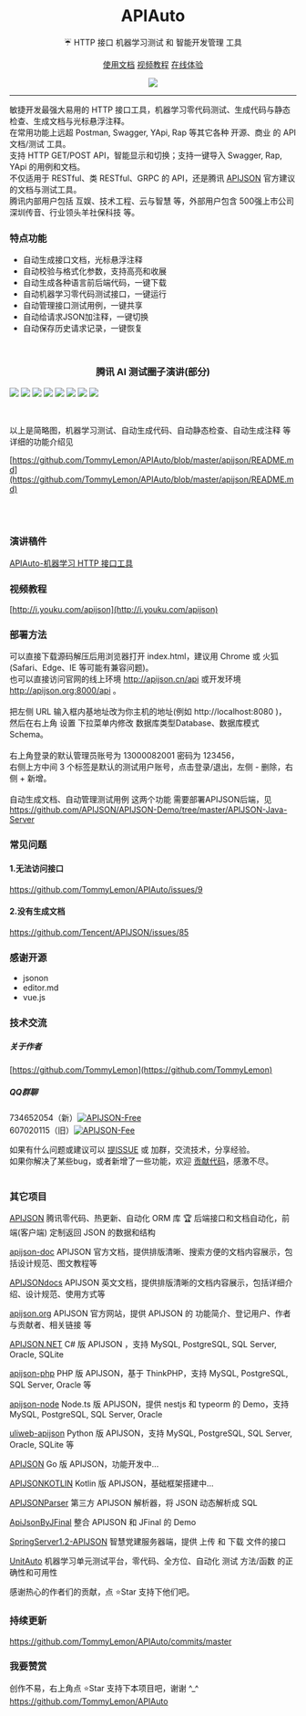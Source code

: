 <h1 align="center" style="text-align:center;">
  APIAuto
</h1>
 
<p align="center">☔ HTTP 接口 机器学习测试 和 智能开发管理 工具</p>

<p align="center" >
  <a href="https://github.com/TommyLemon/APIAuto#%E9%83%A8%E7%BD%B2%E6%96%B9%E6%B3%95">使用文档</a>
  <a href="http://i.youku.com/apijson">视频教程</a>
  <a href="http://apijson.cn/api">在线体验</a>
</p>

<p align="center" >
  <img src="https://raw.githubusercontent.com/TommyLemon/APIAuto/master/img/logo.png" />
</p>

---
敏捷开发最强大易用的 HTTP 接口工具，机器学习零代码测试、生成代码与静态检查、生成文档与光标悬浮注释。<br />
在常用功能上远超 Postman, Swagger, YApi, Rap 等其它各种 开源、商业 的 API 文档/测试 工具。<br />
支持 HTTP GET/POST API，智能显示和切换；支持一键导入 Swagger, Rap, YApi 的用例和文档。<br />
不仅适用于 RESTful、类 RESTful、GRPC 的 API，还是腾讯 [APIJSON](https://github.com/Tencent/APIJSON) 官方建议的文档与测试工具。<br />
腾讯内部用户包括 互娱、技术工程、云与智慧 等，外部用户包含 500强上市公司深圳传音、行业领头羊社保科技 等。

### 特点功能

* 自动生成接口文档，光标悬浮注释
* 自动校验与格式化参数，支持高亮和收展
* 自动生成各种语言前后端代码，一键下载
* 自动机器学习零代码测试接口，一键运行
* 自动管理接口测试用例，一键共享
* 自动给请求JSON加注释，一键切换
* 自动保存历史请求记录，一键恢复

<br />

<h3 align="center" style="text-align:center;">
腾讯 AI 测试圈子演讲(部分)
</h3>

![](https://oscimg.oschina.net/oscnet/up-88c1699d9e1cd17d67705cb8b0271030daf.JPEG) 
![](https://oscimg.oschina.net/oscnet/up-9cfe7bf3ed3d7f0b5053694f5042b4d36ed.JPEG) 
![](https://oscimg.oschina.net/oscnet/up-520f379b2d0e9be7415963a69e940d0fc4c.JPEG) 
![](https://oscimg.oschina.net/oscnet/up-9ae302efd6c74c20c393ad7ead39be8adba.JPEG) 
![](https://oscimg.oschina.net/oscnet/up-fd316d5b63060f75ec1790a657497ad6286.JPEG) 
![](https://oscimg.oschina.net/oscnet/up-6ffb15bdcc7d54fedb55d2368c1e0ba72f3.JPEG) 
![](https://oscimg.oschina.net/oscnet/up-d3075ac2a481ddd89e28818b461ecc3f66c.JPEG) 
![](https://oscimg.oschina.net/oscnet/up-442dd6c67edf259327f34b25e4d7e7c5b15.JPEG) 


<br />

以上是简略图，机器学习测试、自动生成代码、自动静态检查、自动生成注释 等详细的功能介绍见 <br />

[https://github.com/TommyLemon/APIAuto/blob/master/apijson/README.md](https://github.com/TommyLemon/APIAuto/blob/master/apijson/README.md)

<br />
<br />

### 演讲稿件

[APIAuto-机器学习 HTTP 接口工具](https://github.com/TommyLemon/StaticResources/tree/master/APIAuto/Share)

### 视频教程

[http://i.youku.com/apijson](http://i.youku.com/apijson)


### 部署方法

可以直接下载源码解压后用浏览器打开 index.html，建议用 Chrome 或 火狐 (Safari、Edge、IE 等可能有兼容问题)。<br />
也可以直接访问官网的线上环境 http://apijson.cn/api 或开发环境 http://apijson.org:8000/api 。<br />
<br />
把左侧 URL 输入框内基地址改为你主机的地址(例如 http://localhost:8080 )，<br />
然后在右上角 设置 下拉菜单内修改 数据库类型Database、数据库模式Schema。<br />
<br />
右上角登录的默认管理员账号为 13000082001 密码为 123456，<br />
右侧上方中间 3 个标签是默认的测试用户账号，点击登录/退出，左侧 - 删除，右侧 + 新增。<br />
<br />
自动生成文档、自动管理测试用例 这两个功能 需要部署APIJSON后端，见 <br /> 
https://github.com/APIJSON/APIJSON-Demo/tree/master/APIJSON-Java-Server

### 常见问题
#### 1.无法访问接口
https://github.com/TommyLemon/APIAuto/issues/9

#### 2.没有生成文档
https://github.com/Tencent/APIJSON/issues/85


### 感谢开源
* jsonon
* editor.md
* vue.js


### 技术交流
##### 关于作者
[https://github.com/TommyLemon](https://github.com/TommyLemon)<br />

##### QQ群聊
734652054（新）<a target="_blank" style="bottom:2px;padding-top:4px" href="https://qm.qq.com/cgi-bin/qm/qr?k=rJLwYzITdoQBfiGUOjMrM3eJDyks1tJP&jump_from=webapi"><img border="0" src="http://pub.idqqimg.com/wpa/images/group.png" alt="APIJSON-Free" title="APIJSON技术讨论群" style="bottom:2px;margin-top:4px" /></a>    
607020115（旧）<a target="_blank" style="bottom:2px;padding-top:4px" href="https://qm.qq.com/cgi-bin/qm/qr?k=1wnUodOM6ngXnl0rubf06DuAUbOX-u44&jump_from=webapi"><img border="0" src="http://pub.idqqimg.com/wpa/images/group.png" alt="APIJSON-Fee" title="APIJSON付费解决群"  style="bottom:2px;margin-top:4px" /></a>    

如果有什么问题或建议可以 [提ISSUE](https://github.com/TommyLemon/APIAuto/issues) 或 加群，交流技术，分享经验。<br >
如果你解决了某些bug，或者新增了一些功能，欢迎 [贡献代码](https://github.com/TommyLemon/APIAuto/pulls)，感激不尽。
<br />
<br />



### 其它项目
[APIJSON](https://github.com/Tencent/APIJSON) 腾讯零代码、热更新、自动化 ORM 库 🏆 后端接口和文档自动化，前端(客户端) 定制返回 JSON 的数据和结构

[apijson-doc](https://github.com/vincentCheng/apijson-doc) APIJSON 官方文档，提供排版清晰、搜索方便的文档内容展示，包括设计规范、图文教程等

[APIJSONdocs](https://github.com/ruoranw/APIJSONdocs) APIJSON 英文文档，提供排版清晰的文档内容展示，包括详细介绍、设计规范、使用方式等

[apijson.org](https://github.com/APIJSON/APIJSON.org) APIJSON 官方网站，提供 APIJSON 的 功能简介、登记用户、作者与贡献者、相关链接 等

[APIJSON.NET](https://github.com/liaozb/APIJSON.NET) C# 版 APIJSON ，支持 MySQL, PostgreSQL, SQL Server, Oracle, SQLite

[apijson-php](https://github.com/qq547057827/apijson-php) PHP 版 APIJSON，基于 ThinkPHP，支持 MySQL, PostgreSQL, SQL Server, Oracle 等

[apijson-node](https://github.com/kevinaskin/apijson-node) Node.ts 版 APIJSON，提供 nestjs 和 typeorm 的 Demo，支持 MySQL, PostgreSQL, SQL Server, Oracle

[uliweb-apijson](https://github.com/zhangchunlin/uliweb-apijson) Python 版 APIJSON，支持 MySQL, PostgreSQL, SQL Server, Oracle, SQLite 等

[APIJSON](https://github.com/crazytaxi824/APIJSON) Go 版 APIJSON，功能开发中...

[APIJSONKOTLIN](https://github.com/luckyxiaomo/APIJSONKOTLIN) Kotlin 版 APIJSON，基础框架搭建中...

[APIJSONParser](https://github.com/Zerounary/APIJSONParser) 第三方 APIJSON 解析器，将 JSON 动态解析成 SQL

[ApiJsonByJFinal](https://gitee.com/zhiyuexin/ApiJsonByJFinal) 整合 APIJSON 和 JFinal 的 Demo

[SpringServer1.2-APIJSON](https://github.com/Airforce-1/SpringServer1.2-APIJSON) 智慧党建服务器端，提供 上传 和 下载 文件的接口

[UnitAuto](https://github.com/TommyLemon/UnitAuto) 机器学习单元测试平台，零代码、全方位、自动化 测试 方法/函数 的正确性和可用性

感谢热心的作者们的贡献，点 ⭐Star 支持下他们吧。


### 持续更新
https://github.com/TommyLemon/APIAuto/commits/master


### 我要赞赏
创作不易，右上角点 ⭐Star 支持下本项目吧，谢谢 ^_^ <br />
https://github.com/TommyLemon/APIAuto
